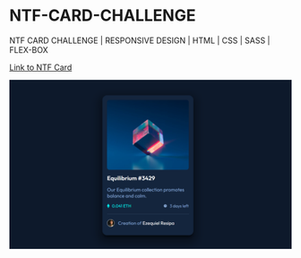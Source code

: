 # NTF-CARD-CHALLENGE
NTF CARD CHALLENGE | RESPONSIVE DESIGN | HTML | CSS | SASS | FLEX-BOX

<a href="https://ntf-card-challenge-2022.netlify.app//">Link to NTF Card</a>

<img src="Card NTF - Challenge.png" alt="Qr Code" />
